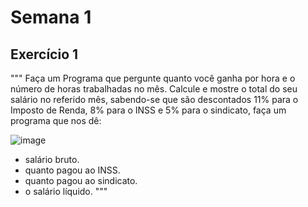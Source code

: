 # Semana 1

## Exercício 1

"""
Faça um Programa que pergunte quanto você ganha por hora e o número de horas trabalhadas no mês. 
Calcule e mostre o total do seu salário no referido mês, sabendo-se que são descontados 11% para o 
Imposto de Renda, 8% para o INSS e 5% para o sindicato, faça um programa que nos dê:

![image](https://user-images.githubusercontent.com/96631827/226147803-c9cc91bf-628a-4d13-9c29-baad771c6272.png)


- salário bruto.
- quanto pagou ao INSS.
- quanto pagou ao sindicato.
- o salário líquido.
"""
